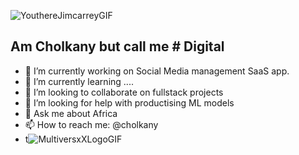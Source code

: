 ![YouthereJimcarreyGIF](https://github.com/cholkany/cholkany/assets/73144638/b113c154-c6b2-4536-8556-f0ecf60eac9a)

## Am Cholkany but call me # Digital



- 🔭 I’m currently working on Social Media management SaaS app.
- 🌱 I’m currently learning ....
- 👯 I’m looking to collaborate on fullstack projects
- 🤔 I’m looking for help with productising ML models
- 💬 Ask me about Africa
- 📫 How to reach me: @cholkany
- t![MultiversxXLogoGIF](https://github.com/cholkany/cholkany/assets/73144638/2ec8448c-9b00-4dff-aaee-11f66c9fb447)
  



